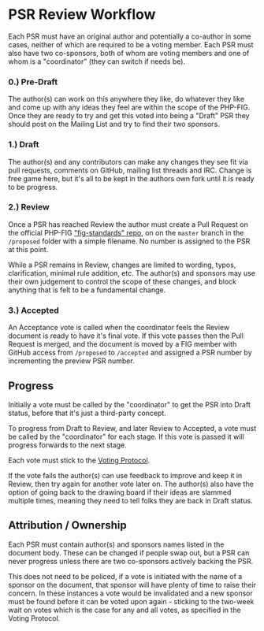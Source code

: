 # PSR Review Workflow

Each PSR must have an original author and potentially a co-author in some cases, neither of which are 
required to be a voting member. Each PSR must also have two co-sponsors, both of whom are voting members 
and one of whom is a "coordinator" (they can switch if needs be).

### 0.) Pre-Draft

The author(s) can work on this anywhere they like, do whatever they like and come up with any ideas they 
feel are within the scope of the PHP-FIG. Once they are ready to try and get this voted into being a "Draft" 
PSR they should post on the Mailing List and try to find their two sponsors.

### 1.) Draft

The author(s) and any contributors can make any changes they see fit via pull requests, comments on GitHub, mailing list threads and IRC. Change is free game here, but it's all to be kept in the authors own fork until 
it is ready to be progress.

### 2.) Review

Once a PSR has reached Review the author must create a Pull Request on the official PHP-FIG ["fig-standards" 
repo][repo], on on the `master` branch in the `/proposed` folder with a simple filename. No number is 
assigned to the PSR at this point.

While a PSR remains in Review, changes are limited to wording, typos, clarification, minimal rule addition, 
etc. The author(s) and sponsors may use their own judgement to control the scope of these changes, and 
block anything that is felt to be a fundamental change.

### 3.) Accepted

An Acceptance vote is called when the coordinator feels the Review document is ready to have it's final vote. 
If this vote passes then the Pull Request is merged, and the document is moved by a FIG member with 
GitHub access from `/proposed` to `/accepted` and assigned a PSR number by incrementing the preview PSR number.

## Progress

Initially a vote must be called by the "coordinator" to get the PSR into Draft status, before that it's just 
a third-party concept.

To progress from Draft to Review, and later Review to Accepted, a vote must be called by the "coordinator" 
for each stage. If this vote is passed it will progress forwards to the next stage.

Each vote must stick to the [Voting Protocol][voting].

If the vote fails the author(s) can use feedback to improve and keep it in Review, then try again for 
another vote later on. The author(s) also have the option of going back to the drawing board if their ideas 
are slammed multiple times, meaning they need to tell folks they are back in Draft status.

## Attribution / Ownership

Each PSR must contain author(s) and sponsors names listed in the document body. These can be changed if 
people swap out, but a PSR can never progress unless there are two co-sponsors actively backing the PSR. 

This does not need to be policed, if a vote is initiated with the name of a sponsor on the document, 
that sponsor will have plenty of time to raise their concern. In these instances a vote would be invalidated 
and a new sponsor must be found before it can be voted upon again - sticking to the two-week wait on votes 
which is the case for any and all votes, as specified in the Voting Protocol.

  [repo]: https://github.com/php-fig/fig-standards/tree/master
  [voting]: https://github.com/php-fig/fig-standards/blob/master/bylaws/001-voting-protocol.md
